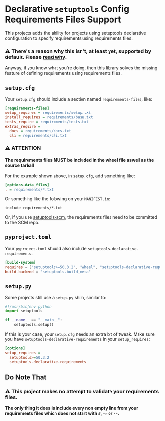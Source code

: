 # Declarative `setuptools` Config Requirements Files Support

This projects adds the ability for projects using setuptools declarative configuration
to specify requirements using requirements files.

### ⚠ **There's a reason why this isn't, at least yet, supported by default. Please [read why](https://github.com/pypa/setuptools/issues/1951).**

Anyway, if you know what you're doing, then this library solves the missing feature
of defining requirements using requirements files.

## `setup.cfg`
Your `setup.cfg` should include a section named `requirements-files`, like:

```ini
[requirements-files]
setup_requires = requirements/setup.txt
install_requires = requirements/base.txt
tests_require = requirements/tests.txt
extras_require =
  docs = requirements/docs.txt
  cli = requirements/cli.txt
```

### ⚠ ATTENTION

#### The requirements files **MUST** be included in the wheel file aswell as the source tarball

For the example shown above, in ``setup.cfg``, add something like:

```ini
[options.data_files]
. = requirements/*.txt
```

Or something like the folowing on your ``MANIFEST.in``:

```
include requirements/*.txt
```

Or, if you use [setuptools-scm](https://pypi.org/project/setuptools-scm), the requirements files
need to be committed to the SCM repo.


## `pyproject.toml`
Your `pyproject.toml` should also include `setuptools-declarative-requirements`:
```toml
[build-system]
requires = ["setuptools>=50.3.2", "wheel", "setuptools-declarative-requirements"]
build-backend = "setuptools.build_meta"
```

## `setup.py`
Some projects still use a `setup.py` shim, similar to:
```python
#!/usr/bin/env python
import setuptools

if __name__ == "__main__":
    setuptools.setup()
```

If this is your case, your `setup.cfg` needs an extra bit of tweak. Make sure you have
``setuptools-declarative-requirements`` in your `setup_requires`:
```ini
[options]
setup_requires =
  setuptools>=50.3.2
  setuptools-declarative-requirements
```

## Do Note That
### ⚠ This project makes no attempt to validate your requirements files.
**The only thing it does is include every non empty line from your requirements files which does
not start with `#`, `-r` or `--`.**
